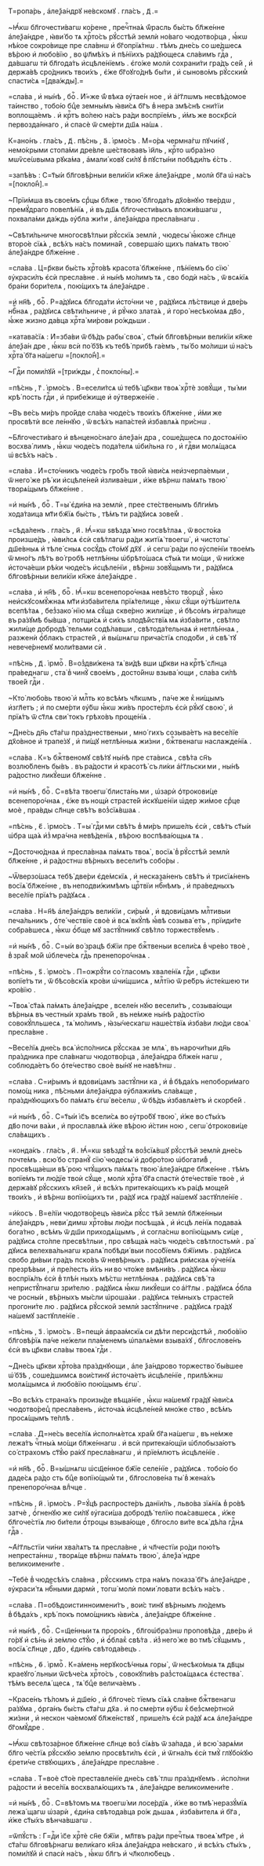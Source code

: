 Т=ропа́рь , а҆леѯа́ндрꙋ не́вскомꙋ . гла́съ , д҃ .=

~Ꙗ҆́кѡ бл҃гочести́вагѡ ко́рене , пречⷭ҇тна́ѧ ѿ́расль бы́сть бл҃же́нне а҆леѯа́ндре , ꙗ҆ви́ бо тѧ хрⷭ҇то́съ рꙋ́сстѣй землѝ но́ваго чюдотво́рца , ꙗ҆́кѡ нѣ́кое сокро́вище пре сла́внѡ и҆ бг҃опрїѧ́тнѡ . тѣ́мъ дне́сь со ше́дшесѧ вѣ́рою и҆ любо́вїю , во ѱл҃мѣ́хъ и҆ пѣ́нїихъ ра́дꙋющесѧ сла́вимъ гдⷭ҇а , да́вшагѡ тѝ бл҃года́ть и҆сцѣле́нїемъ . є҆го́же молѝ сохрани́ти гра́дъ се́й , и҆ держа́вѣ сро́дникъ твои́хъ , є҆́же бг҃оꙋго́днѣ бы́ти , и҆ сыново́мъ рꙋ́сским̾ спасти́сѧ =[два́жды].=

=сла́ва , и҆ ны́нѣ , боⷢ҇ . И҆́=же ѿ́ вѣка ᲂу҆тае́н ное , и҆ а҆́гг҃лѡмъ несвѣ́домое та́инство , тобо́ю бцⷣе земны́мъ ꙗ҆ви́сѧ бг҃ъ в̾ нера змѣ́снѣ сни́тїи воплоща́емъ . и҆ крⷭ҇тъ во́лею на́съ ра́ди воспрїе́мъ , и҆́мъ же воскр҃сѝ первозда́ннаго , и҆ спасѐ ѿ сме́рти дш҃ѧ на́шѧ .

К=ано́нъ . гла́съ , д҃ . пѣ́снь , а҃ . і҆рмо́съ . М=о́рѧ чермна́гѡ пꙋчи́нꙋ , немо́крыми стопа́ми дре́вле ше́ствовавъ і҆и҃ль , крⷭ҇то ѡбра́зно мѡѷсе́ѡвыма рꙋка́ма , а҆мали́ ковꙋ си́лꙋ в̾ пꙋсты́ни побѣди́лъ є҆́сть .

=запѣ́въ : С=т҃ы́и бл҃говѣ́рныи вели́кїи кн҃же а҆леѯа́ндре , молѝ бг҃а ѡ҆ на́съ =[покло́н̾].=

~Прїи́мша въ свое́мъ срⷣцы бл҃же , твою̀ бл҃года́ть дх҃о́внꙋю тве́рдѡ , премꙋ́драго повелѣ́нїѧ , и҆ въ дш҃ѧ бл҃гочести́выхъ вложи́вшагѡ , похвала́ми да́ждь ᲂу҆бла жи́ти , а҆леѯа́ндра пресла́внагѡ .

~Свѣти́льниче многосвѣ́тлыи рꙋ́сскїѧ землѝ , чюдесы̀ ꙗ҆́коже сл҃нце второ́е сїѧ́ѧ , всѣ́хъ на́съ помина́й , соверша́ю щихъ па́мѧть твою̀ а҆леѯа́ндре бл҃же́нне .

=сла́ва . Ц=р҃кви бы́сть хрⷭ҇то́вѣ красота̀ бл҃же́нне , пѣ́нїемъ бо сїю̀ ᲂу҆краси́лъ є҆сѝ пресла́вне . и҆ ны́нѣ мо́лимъ тѧ , сво бодѝ на́съ , ѿ всѧ́кїѧ бра́ни бори́телѧ , пою́щихъ тѧ а҆леѯа́ндре .

=и҆ нн҃ѣ , боⷢ҇ . Р=а́дꙋисѧ бл҃года́ти и҆сто́чни че , ра́дꙋисѧ лѣ́ствице и҆ две́рь нбⷭ҇наѧ , ра́дꙋисѧ свѣти́льниче , и҆ рꙋ́чко злата́ѧ , и҆ горо̀ несѣко́маѧ дв҃о , ꙗ҆́же жизно да́вца хрⷭ҇та̀ ми́рови ро́ждьши .

=катава́сїѧ : И҆=зба́ви ѿ бѣ́дъ рабы̀ своѧ̀ , ст҃ы́и бл҃говѣ́рныи вели́кїи кн҃же а҆леѯа́н дре , ꙗ҆́кѡ всѝ по́ бз҃ѣ къ тебѣ̀ прибѣ га́емъ , ты́ бо мо́лиши ѡ҆ на́съ хрⷭ҇та̀ бг҃а на́шегѡ =[покло́н̾].=

~Гдⷭ҇и поми́лꙋй =[три́жды , с̾ покло́ны].=

=пѣ́снь , г҃ . і҆рмо́съ . В=есели́тсѧ ѡ҆ тебѣ̀ цр҃кви твоѧ̀ хрⷭ҇тѐ зовꙋ́щи , ты́ ми крѣ́ пость гдⷭ҇и , и҆ прибе́жище и҆ ᲂу҆тверже́нїе .

~Въ ве́сь ми́ръ про́йде сла́ва чюде́съ твои́хъ бл҃же́нне , и҆́ми же просвѣтѝ все ле́ннꙋю , ѿ всѣ́хъ напа́стей и҆збавлѧ́ѧ при́снѡ .

~Бл҃гочести́ваго и҆ вѣнцено́снаго а҆леѯа́н дра , соше́дшесѧ по достоѧ́нїю восхва́ лимъ , ꙗ҆́кѡ чюде́съ пода́телѧ ѡ҆би́льна го , и҆ гдⷭ҇ви молѧ́щасѧ ѡ҆ всѣ́хъ на́съ .

=сла́ва . И҆=сто́чникъ чюде́съ гро́бъ тво́й ꙗ҆ви́сѧ неи҆зчерпа́емыи , ѿ него́ же рѣ́ ки и҆сцѣле́ней и҆злива́еши , и҆́же вѣ́рнѡ па́мѧть твою̀ творѧ́щымъ бл҃же́нне .

=и҆ ны́нѣ , боⷢ҇ . Т=ы̀ є҆ди́на на землѝ , прее сте́ственымъ бл҃ги́мъ хода́таица мт҃и бж҃їѧ бы́сть , тѣ́мъ ти ра́дꙋисѧ зове́м̾ .

=сѣда́ленъ . гла́съ , и҃ . Ꙗ҆́=кѡ ѕвѣзда̀ мно госвѣ́тлаѧ , ѿ восто́ка произше́дъ , ꙗ҆ви́лсѧ є҆сѝ свѣ́тлагѡ ра́ди житїѧ̀ твоегѡ̀ , и҆ чистоты̀ дш҃е́вныѧ и҆ тѣле́ сныѧ сосꙋ́дъ ст҃о́мꙋ дх҃ꙋ . и҆ сегѡ̀ ра́ди по ᲂу҆спе́нїи твое́мъ ѿ мно́гъ лѣ́тъ во́ гробѣ нетлѣ́нны ѡ҆брѣто́шасѧ ст҃ы́ѧ ти мо́щи , ѿ ни́хже и҆сточа́еши рѣ́ки чюде́съ и҆сцѣле́нїи , вѣ́рнѡ зовꙋ́щымъ ти , ра́дꙋисѧ бл҃говѣ́рныи вели́кїи кн҃же а҆леѯа́ндре .

=сла́ва , и҆ нн҃ѣ , боⷢ҇ . Ꙗ҆́=кѡ всенепоро́чнаѧ невѣ́сто творцꙋ̀ , ꙗ҆́ко неи҆скꙋсомꙋ́жнаѧ мт҃и и҆зба́вителѧ прїѧ́телище , ꙗ҆́кѡ сꙋ́щи ᲂу҆тѣ́шителѧ всепѣ́таѧ , без̾зако́ нїю мѧ сꙋ́ща скве́рно жили́ще , и҆ бѣсо́мъ и҆гра́лище въ ра́зꙋмѣ бы́вша , потщи́сѧ и҆ си́хъ ѕлодѣ́йствїѧ мѧ и҆зба́вити , свѣ́тло жили́ще добродѣ́ тельми содѣ́лавши , свѣтода́тельнаѧ и҆ нетлѣ́ннаѧ , разженѝ ѻ҆́блакъ страсте́й , и҆ вы́шнѧгѡ прича́стїѧ сподо́би , и҆ свѣ́ тꙋ невече́рнемꙋ моли́твами сѝ .

=пѣ́снь , д҃ . і҆рмоⷭ҇ . В=оз̾дви́жена тѧ̀ ви́дѣ вши цр҃кви на крⷭ҇тѣ̀ сл҃нца пра́веднагѡ , ста̀ в̾ чинꙋ̀ свое́мъ , досто́йнѡ взыва́ ющи , сла́ва си́лѣ твое́й гдⷭ҇и .

~Кто̀ любо́вь твою̀ и҆ млⷭ҇ть ко всѣ́мъ чл҃кѡмъ , па́че же к̾ ни́щымъ и҆згл҃етъ ; и҆ по сме́рти ᲂу҆́бѡ ꙗ҆́кѡ жи́въ просте́рлъ є҆сѝ рꙋ́кꙋ свою̀ , и҆ прїѧ́тъ ѿ ст҃лѧ сви́ токъ грѣхо́въ проще́нїѧ .

~Дне́сь дн҃ь ст҃а́гѡ пра́зднественыи , мно́ гихъ созыва́етъ на весе́лїе дх҃о́вное и҆ трапе́зꙋ , и҆ пи́щꙋ нетлѣ́нныѧ жи́зни , бжⷭ҇твенагѡ наслажде́нїѧ .

=сла́ва . К=ъ бжⷭ҇твеномꙋ свѣ́тꙋ ны́нѣ пре ста́висѧ , свѣ́та сн҃ъ возлю́бленъ бы́въ . въ ра́дости и҆ красотѣ̀ съ ли́ки а҆́гг҃льски ми , ны́нѣ ра́достно ликꙋ́еши бл҃же́нне .

=и҆ ны́нѣ , боⷢ҇ . С=вѣ́та твоегѡ̀ блиста́нь ми , ѡ҆зарѝ ѻ҆трокови́це всенепоро́чнаѧ , є҆́же въ нощѝ страсте́й и҆скꙋше́нїи ѡ҆дер жи́мое срⷣце моѐ , пра́вды сл҃нце свѣ́тъ воз̾сїѧ́вшаѧ .

=пѣ́снь , є҃ . і҆рмо́съ . Т=ы̀ гдⷭ҇и ми свѣ́тъ в̾ ми́ръ прише́лъ є҆сѝ , свѣ́тъ ст҃ы́и ѡ҆бра ща́ѧ и҆з̾ мра́чна невѣ́денїѧ , вѣ́рою воспѣва́ющыѧ тѧ .

~Досточю́днаѧ и҆ пресла́внаѧ па́мѧть твоѧ̀ , восїѧ̀ в̾ рꙋ́сстѣй землѝ бл҃же́нне , и҆ ра́достнѡ вѣ́рныхъ весели́тъ собо́ры .

~Ѿверзо́шасѧ тебѣ̀ две́ри є҆де́мскїѧ , и҆ несказа́ненъ свѣ́тъ и҆ трисїѧ́ненъ восїѧ̀ бл҃же́нне , въ неподви́жимѣмъ црⷭ҇твїи нбⷭ҇нѣмъ , и҆ пра́ведныхъ весе́лїе прїѧ́тъ ра́дꙋѧсѧ .

=сла́ва . Н=н҃ѣ а҆леѯа́ндръ вели́кїи , си́рым̾ , и҆ вдови́цамъ млⷭ҇тивыи печа́льникъ , ѻ҆те́ чествїе своѐ и҆ всѧ̀ вкꙋ́пѣ ꙗ҆́вѣ созыва́ етъ , прїиди́те собра́вшесѧ , ꙗ҆́кѡ ѻ҆́бще мꙋ застꙋ́пникꙋ свѣ́тло торжествꙋ́емъ .

=и҆ ны́нѣ , боⷢ҇ . С=ы́и во́ зрацѣ бж҃їи пре бжⷭ҇твеныи всели́сѧ в̾ чре́во твоѐ , в̾ зра́к̾ мо́й ѡ҆блече́сѧ гдⷭ҇ь пренепоро́чнаѧ .

=пѣ́снь , ѕ҃ . і҆рмо́съ . П=ожрꙋ́ти со́ гласомъ хвале́нїѧ гдⷭ҇и , цр҃кви вопїе́тъ ти , ѿ бѣсо́вскїѧ кро́ви ѡ҆чи́щшисѧ , млⷭ҇тїю ѿ ре́бръ и҆сте́кшею ти кро́вїю .

~Твоѧ̀ ст҃а́ѧ па́мѧть а҆леѯа́ндре , вселе́н нꙋю весели́тъ , созыва́ющи вѣ́рныѧ въ честны́и хра́мъ тво́й , въ не́мже ны́нѣ ра́достїю совокꙋ́пльшесѧ , тѧ̀ мо́лимъ , ꙗ҆зы́ческагѡ наше́ствїѧ и҆зба́ви лю́ди своѧ̀ пресла́вне .

~Весе́лїѧ дне́сь всѧ̀ и҆спо́лнисѧ рꙋ́сскаѧ зе млѧ̀ , въ нарочи́тыи дн҃ь пра́здника пре сла́внагѡ чюдотво́рца , а҆леѯа́ндра бл҃же́н нагѡ , соблюда́етъ бо ѻ҆те́чество своѐ вы́нꙋ не навѣ́тнѡ .

=сла́ва . С=и́рымъ и҆ вдови́цамъ застꙋ́пни ка , и҆ в̾ бѣда́хъ непобори́маго помо́щ ника , пѣ́сньми а҆леѯа́ндра ᲂу҆блажи́мъ сла́вѧще , пра́зднꙋющихъ бо па́мѧть є҆гѡ̀ ве́селѡ , ѿ бѣ́дъ и҆збавлѧ́етъ и҆ скорбе́й .

=и҆ ны́нѣ , боⷢ҇ . С=т҃ы́и і҆с҃ъ всели́сѧ во ᲂу҆тро́бꙋ твою̀ , и҆́же во ст҃ы́хъ дв҃о почи ва́ѧи , и҆ прославлѧ́ѧ и҆́же вѣ́рою и҆́стин ною , сегѡ̀ ѻ҆трокови́це сла́вѧщихъ .

=конда́къ . гла́съ , и҃ . Ꙗ҆́=кѡ ѕвѣздꙋ́ тѧ воз̾сїѧ́вшꙋ рꙋ́сстѣй землѝ дне́сь почте́мъ . всю́ бо странꙋ̀ сїю̀ чюдесы̀ и҆ добро́тою ѡ҆богати́в̾ , просвѣща́еши вѣ́ рою чтꙋ́щихъ па́мѧть твою̀ а҆леѯа́ндре бл҃же́нне . тѣ́мъ вопїе́мъ ти лю́дїе твоѝ сꙋ́ще , молѝ хрⷭ҇та̀ бг҃а спастѝ ѻ҆те́чествїе твоѐ , и҆ держа́вꙋ рꙋ́сскихъ кн҃зе́й , и҆ всѣ́хъ притека́ющихъ къ ра́цѣ моще́й твои́хъ , и҆ вѣ́рнѡ вопїю́щихъ ти , ра́дꙋ исѧ гра́дꙋ на́шемꙋ застꙋпле́нїе .

=и҆́косъ . В=е́лїи чюдотво́рецъ ꙗ҆ви́сѧ рꙋ́сс тѣй землѝ бл҃же́нныи а҆леѯа́ндръ , неви́ димѡ хрⷭ҇то́вы лю́ди посѣща́ѧ , и҆ и҆сцѣ ле́нїѧ подава́ѧ бога́тно , всѣ́мъ ѿ дш҃и приходѧ́щымъ , и҆ согла́снѡ вопїю́щымъ си́це , ра́дꙋисѧ сто́лпе пресвѣ́тлыи , про свѣща́ѧ на́съ чюде́съ свѣтлостьмѝ . ра́ дꙋисѧ велехва́льнагѡ кралѧ̀ побѣди́ выи посо́бїемъ бж҃їимъ . ра́дꙋисѧ свобо ди́выи гра́дъ пско́въ ѿ невѣ́рныхъ . ра́дꙋисѧ ри́мскаѧ ᲂу҆че́нїѧ презрѣ́выи , и҆ пре́лесть и҆́хъ ни во что́же вмѣни́въ . ра́дꙋисѧ ꙗ҆́кѡ воспрїѧ́лъ є҆сѝ в̾ тлѣ́н ныхъ мѣ́стѡ нетлѣ́ннаѧ . ра́дꙋисѧ свѣ́ та непристꙋ́пнагѡ зри́телю . ра́дꙋисѧ ꙗ҆́кѡ ликꙋ́еши со а҆́гг҃лы . ра́дꙋисѧ ѻ҆́бла че росны́и , вѣ́рныхъ мы́сли ѡ҆роша́ѧи . ра́дꙋисѧ те́мныхъ страсте́й прогони́те лю . ра́дꙋисѧ рꙋ́сской землѝ застꙋ́пниче . ра́дꙋисѧ гра́дꙋ на́шемꙋ застꙋпле́нїе .

=пѣ́снь , з҃ . і҆рмо́съ . В=пещѝ а҆враа́мскїѧ си дѣ́ти перси́дстѣй , любо́вїю бл҃говѣ́рїѧ па́че не́жели пла́менемъ ѡ҆палѧ́еми взыва́хꙋ , бл҃гослове́нъ є҆сѝ въ цр҃кви сла́вы твоеѧ̀ гдⷭ҇и .

~Дне́сь цр҃кви хрⷭ҇то́ва пра́зднꙋющи , а҆ле ѯа́ндрово торжество̀ бы́вшее ѡ҆́ бз҃ѣ , соше́дшимсѧ вои́стинꙋ и҆сточа́етъ и҆сцѣле́нїе , прилѣ́жнѡ молѧ́щымсѧ и҆ любо́вїю пою́щымъ є҆гѡ̀ .

~Во всѣ́хъ страна́хъ произы́де вѣща́нїе , ꙗ҆́кѡ на́шемꙋ гра́дꙋ ꙗ҆ви́сѧ чюдотво́рец̾ пресла́венъ , и҆сточа́ѧ и҆сцѣле́ней мно́же ство , всѣ́мъ просѧ́щымъ те́плѣ .

=сла́ва . Д=не́сь весе́лїѧ и҆сполнѧ́етсѧ хра́м̾ бг҃а на́шегѡ , въ не́мже лежа́тъ чⷭ҇тны́ѧ мо́щи бл҃же́ннагѡ . и҆ всѝ притека́ющїи ѡ҆блобыза́ютъ со́ страхомъ ст҃ꙋ́ю ра́кꙋ пресла́внагѡ , и҆ прїе́млютъ и҆сцѣле́нїе .

=и҆ нн҃ѣ , боⷢ҇ . В=ы́шнѧгѡ ѡ҆сщ҃е́нное бж҃їе селе́нїе , ра́дꙋисѧ . тобо́ю бо даде́сѧ ра́до сть бцⷣе вопїю́щым̾ ти , бл҃гослове́на ты̀ в̾ жена́хъ пренепоро́чнаѧ влⷣчце .

=пѣ́снь , и҃ . і҆рмо́съ . Р=ꙋ́цѣ распросте́ръ данїи́лъ , льво́ва зїѧ́нїѧ в̾ ро́вѣ затчѐ , ѻ҆́гненꙋю же си́лꙋ ᲂу҆гаси́ша добродѣ́ телїю поѧ́савшесѧ , и҆́же бл҃гоче́стїѧ лю би́тели ѻ҆́троцы взыва́юще , бл҃госло ви́те всѧ̀ дѣ́ла гдⷭ҇нѧ гдⷭ҇а .

~А҆́гг҃льстїи чи́ни хва́лѧтъ тѧ пресла́вне , и҆ чл҃честїи ро́ди пою́тъ непреста́ннѡ , творѧ́ще вѣ́рнѡ па́мѧть твою̀ , а҆леѯа́ ндре великоимени́те .

~Тебѐ в̾ чюдесѣ́хъ сла́вна , рꙋ́сскимъ стра на́мъ показа̀ бг҃ъ а҆леѯа́ндре , ᲂу҆краси́ тѧ нбⷭ҇ными дармѝ , тогѡ̀ молѝ поми́ ловати всѣ́хъ на́съ .

=сла́ва . П=обѣдоистинноимени́тъ , вои́с тинꙋ вѣ́рнымъ лю́демъ в̾ бѣда́хъ , крѣ́ покъ помо́щникъ ꙗ҆ви́сѧ , а҆леѯа́ндре бл҃же́нне .

=и҆ ны́нѣ , боⷢ҇ . С=щ҃е́нныи тѧ проро́къ , бл҃гоѡ҆бра́знѡ проповѣ́да , две́рь и҆ го́рꙋ и҆ сѣ́нь и҆ зе́млю ст҃ꙋ́ю , и҆ ѻ҆́блак̾ свѣ́та . и҆з̾ него́ же во тмѣ̀ сꙋ́щымъ , восїѧ̀ сл҃нце , дв҃о , є҆ди́нъ свѣтода́вецъ .

=пѣ́снь , ѳ҃ . і҆рмоⷭ҇ . К=а́мень нерꙋкосѣ́чныѧ горы̀ , ѿ несѣко́мыѧ тѧ дв҃цы краеꙋго́ льныи ѿсѣче́сѧ хрⷭ҇то́съ , совокꙋпи́въ раз̾стоѧ́щаѧсѧ є҆стества̀ . тѣ́мъ веселѧ́ щесѧ , тѧ̀ бцⷣе велича́емъ .

~Красе́нъ тѣ́ломъ и҆ дш҃е́ю , и҆ бл҃гоче́с тїемъ сїѧ́ѧ сла́вне бжⷭ҇твенагѡ ра́зꙋма , ѻ҆рга́нъ бы́сть ст҃а́гѡ дх҃а . и҆ по сме́рти ᲂу҆́бѡ к̾ без̾сме́ртной жи́зни , и҆ нескон ча́емомꙋ бл҃же́нствꙋ , прише́лъ є҆сѝ ра́дꙋ ѧсѧ а҆леѯа́ндре бг҃омꙋ́дре .

~Ꙗ҆́кѡ свѣтоза́рное бл҃же́нне сл҃нце воз̾ сїѧ́въ ѿ за́пада , и҆ всю̀ зарѧ́ми бл҃го че́стїѧ рꙋ́сскꙋю зе́млю просвѣти́лъ є҆сѝ , и҆ ѿгна́лъ є҆сѝ тмꙋ̀ глꙋбо́кꙋю є҆рети́че ствꙋющихъ , а҆леѯа́ндре пресла́вне .

=сла́ва . Т=воѐ ст҃о́е преставле́нїе дне́сь свѣ́ тлѡ пра́зднꙋемъ . и҆спо́лни ра́дости и҆ весе́лїѧ восхвалѧ́ющихъ тѧ , а҆леѯа́ндре великоимени́те .

=и҆ ны́нѣ , боⷢ҇ . С=вѣ́томъ мѧ твоегѡ̀ ми лосе́рдїѧ , и҆́же во тмѣ̀ неразꙋ́мїѧ лежа́ щагѡ ѡ҆зарѝ , є҆ди́на свѣтода́вца ро́ж дьшаѧ , и҆зба́вителѧ и҆ бг҃а , и҆́же ст҃ы́хъ вѣнча́вшагѡ .

=ѿпꙋ́стъ : Г=дⷭ҇и і҆с҃е хрⷭ҇тѐ сн҃е бж҃їи , мл҃твъ ра́ди пречⷭ҇тыѧ твоеѧ̀ мт҃ре , и҆ ст҃а́гѡ бл҃говѣ́рнагѡ вели́каго кн҃зѧ а҆леѯа́ндра не́вскаго , и҆ всѣ́хъ ст҃ы́хъ , поми́лꙋй и҆ спасѝ на́съ , ꙗ҆́кѡ бл҃гъ и҆ чл҃колю́бецъ .

